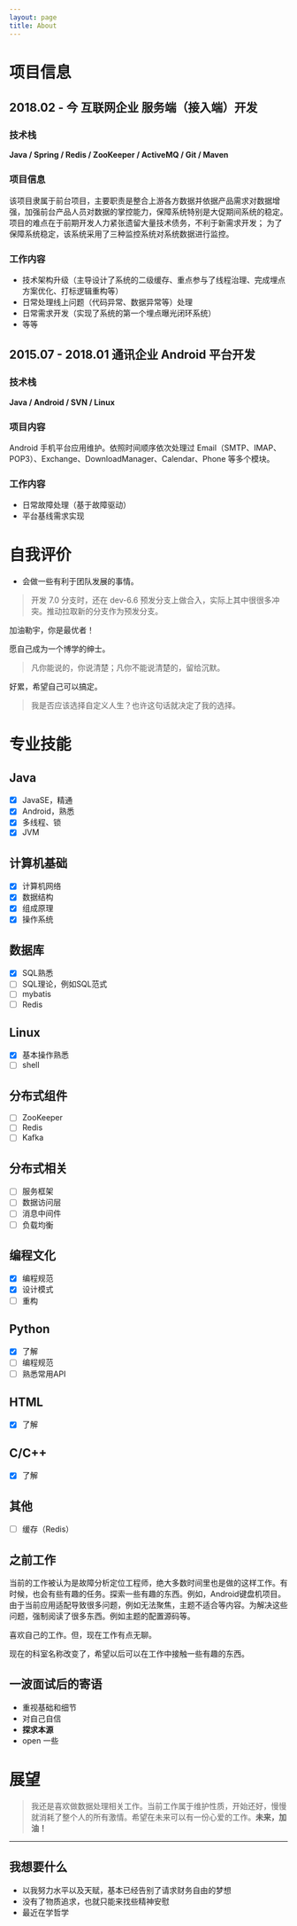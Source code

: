 ```yaml
---
layout: page
title: About
---
```




# 项目信息
## 2018.02 - 今 互联网企业 服务端（接入端）开发
### 技术栈
**Java / Spring / Redis / ZooKeeper / ActiveMQ / Git / Maven**

### 项目信息
该项目隶属于前台项目，主要职责是整合上游各方数据并依据产品需求对数据增强，加强前台产品人员对数据的掌控能力，保障系统特别是大促期间系统的稳定。
项目的难点在于前期开发人力紧张遗留大量技术债务，不利于新需求开发；
为了保障系统稳定，该系统采用了三种监控系统对系统数据进行监控。

### 工作内容
- 技术架构升级（主导设计了系统的二级缓存、重点参与了线程治理、完成埋点方案优化、打标逻辑重构等）
- 日常处理线上问题（代码异常、数据异常等）处理
- 日常需求开发（实现了系统的第一个埋点曝光闭环系统）
- 等等

## 2015.07 - 2018.01 通讯企业 Android 平台开发
### 技术栈
**Java / Android / SVN / Linux**

### 项目内容
Android 手机平台应用维护。依照时间顺序依次处理过 Email（SMTP、IMAP、POP3）、Exchange、DownloadManager、Calendar、Phone 等多个模块。

### 工作内容
- 日常故障处理（基于故障驱动）
- 平台基线需求实现



# 自我评价
- 会做一些有利于团队发展的事情。
> 开发 7.0 分支时，还在 dev-6.6 预发分支上做合入，实际上其中很很多冲突。推动拉取新的分支作为预发分支。

加油勒宇，你是最优者！

愿自己成为一个博学的绅士。

> 凡你能说的，你说清楚；凡你不能说清楚的，留给沉默。


好累，希望自己可以搞定。
> 我是否应该选择自定义人生？也许这句话就决定了我的选择。


# 专业技能
## Java
- [x] JavaSE，精通
- [x] Android，熟悉
- [x] 多线程、锁
- [x] JVM

## 计算机基础
- [x] 计算机网络
- [x] 数据结构
- [x] 组成原理
- [x] 操作系统

## 数据库
- [x] SQL熟悉
- [ ] SQL理论，例如SQL范式
- [ ] mybatis
- [ ] Redis

## Linux
- [x] 基本操作熟悉
- [ ] shell

## 分布式组件
- [ ] ZooKeeper
- [ ] Redis
- [ ] Kafka

## 分布式相关
- [ ] 服务框架
- [ ] 数据访问层
- [ ] 消息中间件
- [ ] 负载均衡

## 编程文化
- [x] 编程规范
- [x] 设计模式
- [ ] 重构

## Python
- [x] 了解
- [ ] 编程规范
- [ ] 熟悉常用API

## HTML
- [x] 了解

## C/C++
- [x] 了解

## 其他
- [ ] 缓存（Redis）

## 之前工作
当前的工作被认为是故障分析定位工程师，绝大多数时间里也是做的这样工作。有时候，也会有些有趣的任务。探索一些有趣的东西。例如，Android键盘机项目。由于当前应用适配导致很多问题，例如无法聚焦，主题不适合等内容。为解决这些问题，强制阅读了很多东西。例如主题的配置源码等。

喜欢自己的工作。但，现在工作有点无聊。

现在的科室名称改变了，希望以后可以在工作中接触一些有趣的东西。

## 一波面试后的寄语
- 重视基础和细节
- 对自己自信
- **探求本源**
- open 一些

# 展望
> 我还是喜欢做数据处理相关工作。当前工作属于维护性质，开始还好，慢慢就消耗了整个人的所有激情。希望在未来可以有一份心爱的工作。**未来，加油！**

-----------------

## 我想要什么
- 以我努力水平以及天赋，基本已经告别了请求财务自由的梦想
- 没有了物质追求，也就只能来找些精神安慰
- 最近在学哲学
